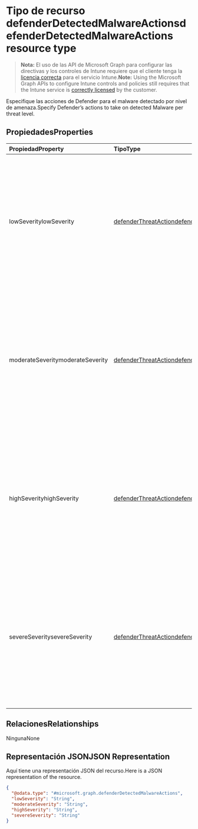 # <a name="defenderdetectedmalwareactions-resource-type"></a><span data-ttu-id="f09e0-101">Tipo de recurso defenderDetectedMalwareActions</span><span class="sxs-lookup"><span data-stu-id="f09e0-101">defenderDetectedMalwareActions resource type</span></span>

> <span data-ttu-id="f09e0-102">**Nota:** El uso de las API de Microsoft Graph para configurar las directivas y los controles de Intune requiere que el cliente tenga la [licencia correcta](https://go.microsoft.com/fwlink/?linkid=839381) para el servicio Intune.</span><span class="sxs-lookup"><span data-stu-id="f09e0-102">**Note:** Using the Microsoft Graph APIs to configure Intune controls and policies still requires that the Intune service is [correctly licensed](https://go.microsoft.com/fwlink/?linkid=839381) by the customer.</span></span>

<span data-ttu-id="f09e0-103">Especifique las acciones de Defender para el malware detectado por nivel de amenaza.</span><span class="sxs-lookup"><span data-stu-id="f09e0-103">Specify Defender’s actions to take on detected Malware per threat level.</span></span>
## <a name="properties"></a><span data-ttu-id="f09e0-104">Propiedades</span><span class="sxs-lookup"><span data-stu-id="f09e0-104">Properties</span></span>
|<span data-ttu-id="f09e0-105">Propiedad</span><span class="sxs-lookup"><span data-stu-id="f09e0-105">Property</span></span>|<span data-ttu-id="f09e0-106">Tipo</span><span class="sxs-lookup"><span data-stu-id="f09e0-106">Type</span></span>|<span data-ttu-id="f09e0-107">Descripción</span><span class="sxs-lookup"><span data-stu-id="f09e0-107">Description</span></span>|
|:---|:---|:---|
|<span data-ttu-id="f09e0-108">lowSeverity</span><span class="sxs-lookup"><span data-stu-id="f09e0-108">lowSeverity</span></span>|[<span data-ttu-id="f09e0-109">defenderThreatAction</span><span class="sxs-lookup"><span data-stu-id="f09e0-109">defenderThreatAction</span></span>](../resources/intune_deviceconfig_defenderthreataction.md)|<span data-ttu-id="f09e0-p101">Indica una acción de Defender para detectar amenazas de malware de baja gravedad. Los posibles valores son: `deviceDefault`, `clean`, `quarantine`, `remove`, `allow`, `userDefined`, `block`.</span><span class="sxs-lookup"><span data-stu-id="f09e0-p101">Indicates a Defender action to take for low severity Malware threat detected. The possible values are: `deviceDefault`, `clean`, `quarantine`, `remove`, `allow`, `userDefined`, `block`.</span></span>|
|<span data-ttu-id="f09e0-112">moderateSeverity</span><span class="sxs-lookup"><span data-stu-id="f09e0-112">moderateSeverity</span></span>|[<span data-ttu-id="f09e0-113">defenderThreatAction</span><span class="sxs-lookup"><span data-stu-id="f09e0-113">defenderThreatAction</span></span>](../resources/intune_deviceconfig_defenderthreataction.md)|<span data-ttu-id="f09e0-p102">Indica una acción de Defender para detectar amenazas de malware de moderada gravedad. Los valores posibles son: `deviceDefault`, `clean`, `quarantine`, `remove`, `allow`, `userDefined`, `block`.</span><span class="sxs-lookup"><span data-stu-id="f09e0-p102">Indicates a Defender action to take for moderate severity Malware threat detected. The possible values are: `deviceDefault`, `clean`, `quarantine`, `remove`, `allow`, `userDefined`, `block`.</span></span>|
|<span data-ttu-id="f09e0-116">highSeverity</span><span class="sxs-lookup"><span data-stu-id="f09e0-116">highSeverity</span></span>|[<span data-ttu-id="f09e0-117">defenderThreatAction</span><span class="sxs-lookup"><span data-stu-id="f09e0-117">defenderThreatAction</span></span>](../resources/intune_deviceconfig_defenderthreataction.md)|<span data-ttu-id="f09e0-p103">Indica una acción de Defender para detectar amenazas de malware de alta gravedad. Los posibles valores son: `deviceDefault`, `clean`, `quarantine`, `remove`, `allow`, `userDefined`, `block`.</span><span class="sxs-lookup"><span data-stu-id="f09e0-p103">Indicates a Defender action to take for high severity Malware threat detected. The possible values are: `deviceDefault`, `clean`, `quarantine`, `remove`, `allow`, `userDefined`, `block`.</span></span>|
|<span data-ttu-id="f09e0-120">severeSeverity</span><span class="sxs-lookup"><span data-stu-id="f09e0-120">severeSeverity</span></span>|[<span data-ttu-id="f09e0-121">defenderThreatAction</span><span class="sxs-lookup"><span data-stu-id="f09e0-121">defenderThreatAction</span></span>](../resources/intune_deviceconfig_defenderthreataction.md)|<span data-ttu-id="f09e0-p104">Indica una acción de Defender para detectar amenazas de malware de gravedad severa. Los posibles valores son: `deviceDefault`, `clean`, `quarantine`, `remove`, `allow`, `userDefined`, `block`.</span><span class="sxs-lookup"><span data-stu-id="f09e0-p104">Indicates a Defender action to take for severe severity Malware threat detected. The possible values are: `deviceDefault`, `clean`, `quarantine`, `remove`, `allow`, `userDefined`, `block`.</span></span>|

## <a name="relationships"></a><span data-ttu-id="f09e0-124">Relaciones</span><span class="sxs-lookup"><span data-stu-id="f09e0-124">Relationships</span></span>
<span data-ttu-id="f09e0-125">Ninguna</span><span class="sxs-lookup"><span data-stu-id="f09e0-125">None</span></span>
## <a name="json-representation"></a><span data-ttu-id="f09e0-126">Representación JSON</span><span class="sxs-lookup"><span data-stu-id="f09e0-126">JSON Representation</span></span>
<span data-ttu-id="f09e0-127">Aquí tiene una representación JSON del recurso.</span><span class="sxs-lookup"><span data-stu-id="f09e0-127">Here is a JSON representation of the resource.</span></span>
<!--{
  "blockType": "resource",
  "@odata.type": "microsoft.graph.defenderDetectedMalwareActions"
}-->
``` json
{
  "@odata.type": "#microsoft.graph.defenderDetectedMalwareActions",
  "lowSeverity": "String",
  "moderateSeverity": "String",
  "highSeverity": "String",
  "severeSeverity": "String"
}
```








